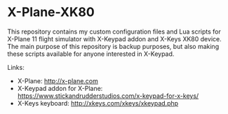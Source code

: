 # X-Plane-XK80
This repository contains my custom configuration files and Lua scripts for X-Plane 11 flight simulator with X-Keypad addon and X-Keys XK80 device.
The main purpose of this repository is backup purposes, but also making these scripts available for anyone interested in X-Keypad.

Links:
- X-Plane: http://x-plane.com
- X-Keypad addon for X-Plane: https://www.stickandrudderstudios.com/x-keypad-for-x-keys/
- X-Keys keyboard: http://xkeys.com/xkeys/xkeypad.php
